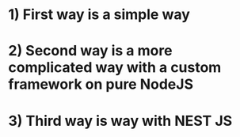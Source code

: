 # 1) First way is a simple way
# 2) Second way is a more complicated way with a custom framework on pure NodeJS
# 3) Third way is way with NEST JS
